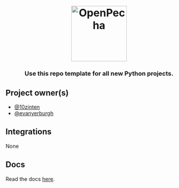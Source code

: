 
<h1 align="center">
  <br>
  <a href="https://openpecha.org"><img src="https://avatars.githubusercontent.com/u/82142807?s=400&u=19e108a15566f3a1449bafb03b8dd706a72aebcd&v=4" alt="OpenPecha" width="150"></a>
  <br>
</h1>

<!-- Replace with 1-sentence description about what this tool is or does.-->

<h3 align="center">Use this repo template for all new Python projects.</h3>

## Project owner(s)

<!-- Link to the repo owners' github profiles -->

- [@10zinten](https://github.com/10zinten)
- [@evanyerburgh](https://github.com/evanyerburgh)

## Integrations

<!-- Add any intregrations here or delete `- []()` and write None-->

None
## Docs

<!-- Update the link to the docs -->

Read the docs [here](https://wiki.openpecha.org).
